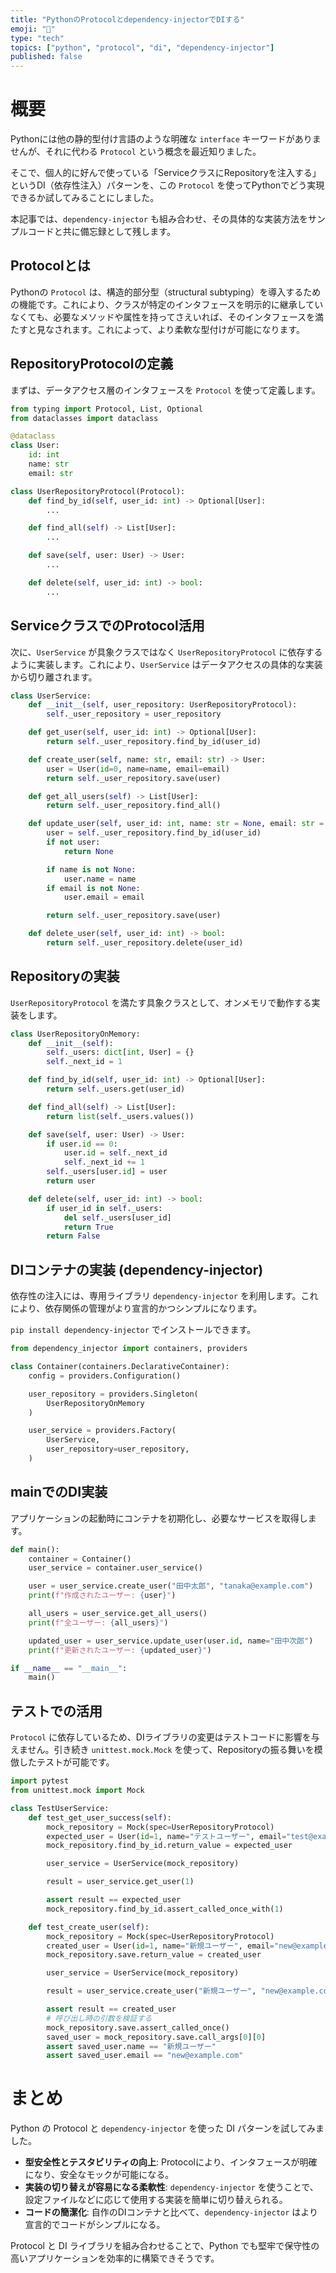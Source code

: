 ```yaml
---
title: "PythonのProtocolとdependency-injectorでDIする"
emoji: "🐍"
type: "tech"
topics: ["python", "protocol", "di", "dependency-injector"]
published: false
---
```


# 概要

Pythonには他の静的型付け言語のような明確な `interface` キーワードがありませんが、それに代わる `Protocol` という概念を最近知りました。

そこで、個人的に好んで使っている「ServiceクラスにRepositoryを注入する」というDI（依存性注入）パターンを、この `Protocol` を使ってPythonでどう実現できるか試してみることにしました。

本記事では、`dependency-injector` も組み合わせ、その具体的な実装方法をサンプルコードと共に備忘録として残します。

## Protocolとは

Pythonの `Protocol` は、構造的部分型（structural subtyping）を導入するための機能です。これにより、クラスが特定のインタフェースを明示的に継承していなくても、必要なメソッドや属性を持ってさえいれば、そのインタフェースを満たすと見なされます。これによって、より柔軟な型付けが可能になります。

## RepositoryProtocolの定義

まずは、データアクセス層のインタフェースを `Protocol` を使って定義します。

```python
from typing import Protocol, List, Optional
from dataclasses import dataclass

@dataclass
class User:
    id: int
    name: str
    email: str

class UserRepositoryProtocol(Protocol):
    def find_by_id(self, user_id: int) -> Optional[User]:
        ...

    def find_all(self) -> List[User]:
        ...

    def save(self, user: User) -> User:
        ...

    def delete(self, user_id: int) -> bool:
        ...
```

## ServiceクラスでのProtocol活用

次に、`UserService` が具象クラスではなく `UserRepositoryProtocol` に依存するように実装します。これにより、`UserService` はデータアクセスの具体的な実装から切り離されます。

```python
class UserService:
    def __init__(self, user_repository: UserRepositoryProtocol):
        self._user_repository = user_repository

    def get_user(self, user_id: int) -> Optional[User]:
        return self._user_repository.find_by_id(user_id)

    def create_user(self, name: str, email: str) -> User:
        user = User(id=0, name=name, email=email)
        return self._user_repository.save(user)

    def get_all_users(self) -> List[User]:
        return self._user_repository.find_all()

    def update_user(self, user_id: int, name: str = None, email: str = None) -> Optional[User]:
        user = self._user_repository.find_by_id(user_id)
        if not user:
            return None

        if name is not None:
            user.name = name
        if email is not None:
            user.email = email

        return self._user_repository.save(user)

    def delete_user(self, user_id: int) -> bool:
        return self._user_repository.delete(user_id)
```

## Repositoryの実装

`UserRepositoryProtocol` を満たす具象クラスとして、オンメモリで動作する実装をします。

```python
class UserRepositoryOnMemory:
    def __init__(self):
        self._users: dict[int, User] = {}
        self._next_id = 1

    def find_by_id(self, user_id: int) -> Optional[User]:
        return self._users.get(user_id)

    def find_all(self) -> List[User]:
        return list(self._users.values())

    def save(self, user: User) -> User:
        if user.id == 0:
            user.id = self._next_id
            self._next_id += 1
        self._users[user.id] = user
        return user

    def delete(self, user_id: int) -> bool:
        if user_id in self._users:
            del self._users[user_id]
            return True
        return False
```

## DIコンテナの実装 (dependency-injector)

依存性の注入には、専用ライブラリ `dependency-injector` を利用します。これにより、依存関係の管理がより宣言的かつシンプルになります。

`pip install dependency-injector` でインストールできます。

```python
from dependency_injector import containers, providers

class Container(containers.DeclarativeContainer):
    config = providers.Configuration()

    user_repository = providers.Singleton(
        UserRepositoryOnMemory
    )

    user_service = providers.Factory(
        UserService,
        user_repository=user_repository,
    )
```

## mainでのDI実装

アプリケーションの起動時にコンテナを初期化し、必要なサービスを取得します。

```python
def main():
    container = Container()
    user_service = container.user_service()

    user = user_service.create_user("田中太郎", "tanaka@example.com")
    print(f"作成されたユーザー: {user}")

    all_users = user_service.get_all_users()
    print(f"全ユーザー: {all_users}")

    updated_user = user_service.update_user(user.id, name="田中次郎")
    print(f"更新されたユーザー: {updated_user}")

if __name__ == "__main__":
    main()
```

## テストでの活用

`Protocol` に依存しているため、DIライブラリの変更はテストコードに影響を与えません。引き続き `unittest.mock.Mock` を使って、Repositoryの振る舞いを模倣したテストが可能です。

```python
import pytest
from unittest.mock import Mock

class TestUserService:
    def test_get_user_success(self):
        mock_repository = Mock(spec=UserRepositoryProtocol)
        expected_user = User(id=1, name="テストユーザー", email="test@example.com")
        mock_repository.find_by_id.return_value = expected_user

        user_service = UserService(mock_repository)

        result = user_service.get_user(1)

        assert result == expected_user
        mock_repository.find_by_id.assert_called_once_with(1)

    def test_create_user(self):
        mock_repository = Mock(spec=UserRepositoryProtocol)
        created_user = User(id=1, name="新規ユーザー", email="new@example.com")
        mock_repository.save.return_value = created_user

        user_service = UserService(mock_repository)

        result = user_service.create_user("新規ユーザー", "new@example.com")

        assert result == created_user
        # 呼び出し時の引数を検証する
        mock_repository.save.assert_called_once()
        saved_user = mock_repository.save.call_args[0][0]
        assert saved_user.name == "新規ユーザー"
        assert saved_user.email == "new@example.com"

```

# まとめ

Python の Protocol と `dependency-injector` を使った DI パターンを試してみました。

- **型安全性とテスタビリティの向上**: Protocolにより、インタフェースが明確になり、安全なモックが可能になる。
- **実装の切り替えが容易になる柔軟性**: `dependency-injector` を使うことで、設定ファイルなどに応じて使用する実装を簡単に切り替えられる。
- **コードの簡潔化**: 自作のDIコンテナと比べて、`dependency-injector` はより宣言的でコードがシンプルになる。

Protocol と DI ライブラリを組み合わせることで、Python でも堅牢で保守性の高いアプリケーションを効率的に構築できそうです。
